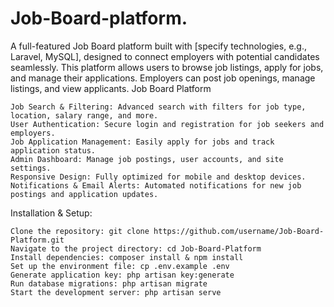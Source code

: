 # Job-Board-platform.
A full-featured Job Board platform built with [specify technologies, e.g., Laravel, MySQL], designed to connect employers with potential candidates seamlessly. This platform allows users to browse job listings, apply for jobs, and manage their applications. Employers can post job openings, manage listings, and view applicants.
Job Board Platform

    Job Search & Filtering: Advanced search with filters for job type, location, salary range, and more.
    User Authentication: Secure login and registration for job seekers and employers.
    Job Application Management: Easily apply for jobs and track application status.
    Admin Dashboard: Manage job postings, user accounts, and site settings.
    Responsive Design: Fully optimized for mobile and desktop devices.
    Notifications & Email Alerts: Automated notifications for new job postings and application updates.

Installation & Setup:

    Clone the repository: git clone https://github.com/username/Job-Board-Platform.git
    Navigate to the project directory: cd Job-Board-Platform
    Install dependencies: composer install & npm install
    Set up the environment file: cp .env.example .env
    Generate application key: php artisan key:generate
    Run database migrations: php artisan migrate
    Start the development server: php artisan serve

